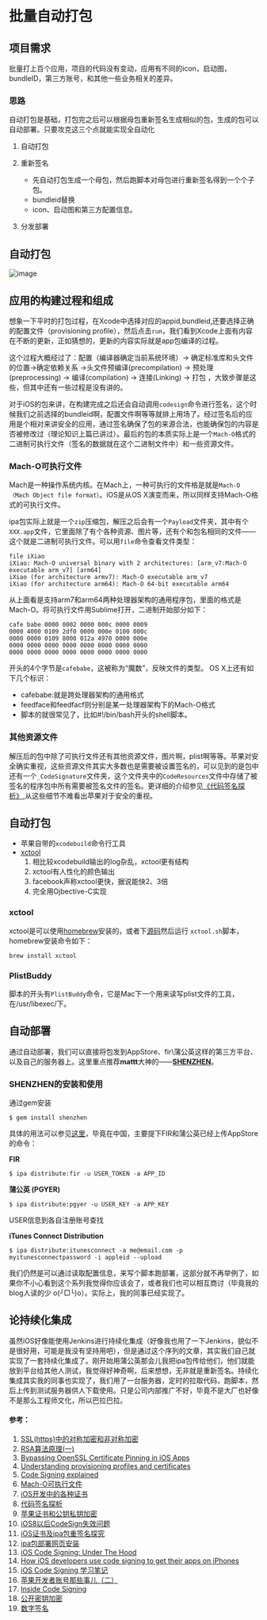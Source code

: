 # 批量自动打包


## 项目需求
批量打上百个应用，项目的代码没有变动，应用有不同的icon，启动图，bundleID，第三方账号，和其他一些业务相关的差异。

### 思路
自动打包是基础，打包完之后可以根据母包重新签名生成相似的包，生成的包可以自动部署。只要攻克这三个点就能实现全自动化

1. 自动打包
2. 重新签名
      - 先自动打包生成一个母包，然后跑脚本对母包进行重新签名得到一个个子包。
      - bundleid替换
      - icon、启动图和第三方配置信息。

3. 分发部署


## 自动打包
![image](http://upload-images.jianshu.io/upload_images/1253942-f218f61e611122fb.jpg?imageMogr2/auto-orient/strip%7CimageView2/2/w/1240) 

## 应用的构建过程和组成

想象一下平时的打包过程，在Xcode中选择对应的appid,bundleid,还要选择正确的配置文件（provisioning profile），然后点击`run`，我们看到Xcode上面有内容在不断的更新，正如猜想的，更新的内容实际就是app包编译的过程。

这个过程大概经过了：配置（编译器确定当前系统环境）-> 确定标准库和头文件的位置->确定依赖关系 ->头文件预编译(precompilation) -> 预处理(preprocessing) -> 编译(compilation) -> 连接(Linking) -> 打包 ，大致步骤是这些，但其中还有一些过程是没有讲的。

对于iOS的包来讲，在构建完成之后还会自动调用`codesign`命令进行签名，这个时候我们之前选择的bundleid啊，配置文件啊等等就排上用场了。经过签名后的应用是个相对来讲安全的应用，通过签名确保了包的来源合法，也能确保包的内容是否被修改过（理论知识上篇已讲过）。最后的包的本质实际上是一个`Mach-O`格式的二进制可执行文件（签名的数据就在这个二进制文件中）和一些资源文件。

### Mach-O可执行文件

Mach是一种操作系统内核。在Mach上，一种可执行的文件格是就是`Mach-O（Mach Object file format）`。iOS是从OS X演变而来，所以同样支持Mach-O格式的可执行文件。

ipa包实际上就是一个`zip`压缩包，解压之后会有一个`Payload`文件夹，其中有个`XXX.app`文件，它里面除了有个各种资源、图片等，还有个和包名相同的文件——这个就是二进制可执行文件。可以用`file`命令查看文件类型：
```
file iXiao
iXiao: Mach-O universal binary with 2 architectures: [arm_v7:Mach-O executable arm_v7] [arm64]
iXiao (for architecture armv7):	Mach-O executable arm_v7
iXiao (for architecture arm64):	Mach-O 64-bit executable arm64
```
从上面看是支持arm7和arm64两种处理器架构的通用程序包，里面的格式是Mach-O。将可执行文件用Sublime打开，二进制开始部分如下：
```
cafe babe 0000 0002 0000 000c 0000 0009
0000 4000 0109 2df0 0000 000e 0100 000c
0000 0000 0109 8000 012a 4970 0000 000e
0000 0000 0000 0000 0000 0000 0000 0000
0000 0000 0000 0000 0000 0000 0000 0000
``` 

开头的4个字节是`cafebabe`，这被称为“魔数”，反映文件的类型。
OS X上还有如下几个标识：

- cafebabe:就是跨处理器架构的通用格式
- feedface和feedfacf则分别是某一处理器架构下的Mach-O格式
- 脚本的就很常见了，比如#!/bin/bash开头的shell脚本。

### 其他资源文件

解压后的包中除了可执行文件还有其他资源文件，图片啊，plist啊等等。苹果对安全确实重视，这些资源文件其实大多数也是需要被设置签名的，可以见到的是包中还有一个`_CodeSignature`文件夹，这个文件夹中的`CodeResources`文件中存储了被签名的程序包中所有需要被签名文件的签名。更详细的介绍参见[《代码签名探析》](http://objccn.io/issue-17-2/),从这些细节不难看出苹果对于安全的重视。

## 自动打包

- 苹果自带的`xcodebuild`命令行工具
- [xctool](https://github.com/facebook/xctool)
  1. 相比较xcodebuild输出的log杂乱，xctool更有结构
  2. xctool有人性化的颜色输出
  3. facebook声称xctool更快，据说能快2、3倍
  4. 完全用Ojbective-C实现

### xctool

xctool是可以使用[homebrew](http://brew.sh/)安装的，或者下[源码](https://github.com/facebook/xctool)然后运行 `xctool.sh`脚本，homebrew安装命令如下：

```
brew install xctool
```
### PlistBuddy
脚本的开头有`PlistBuddy`命令，它是Mac下一个用来读写plist文件的工具，在/usr/libexec/下。


## 自动部署

通过自动部署，我们可以直接将包发到AppStore、fir\蒲公英这样的第三方平台、以及自己的服务器上。这里重点推荐**mattt**大神的——[**SHENZHEN**](https://github.com/nomad/shenzhen)。

### SHENZHEN的安装和使用

通过gem安装

```
$ gem install shenzhen
```

具体的用法可以参见[这里](https://github.com/nomad/shenzhen)，毕竟在中国，主要提下FIR和蒲公英已经上传AppStore的命令：

**FIR**

```
$ ipa distribute:fir -u USER_TOKEN -a APP_ID  
```

**蒲公英 (PGYER)**

```
$ ipa distribute:pgyer -u USER_KEY -a APP_KEY
```

USER信息到各自注册账号查找

**iTunes Connect Distribution**
```
$ ipa distribute:itunesconnect -a me@email.com -p myitunesconnectpassword -i appleid --upload
```

我们仍然是可以通过读取配置信息，来写个脚本跑部署，这部分就不再举例了，如果你不小心看到这个系列我觉得你应该会了，或者我们也可以相互商讨（毕竟我的blog人读的少 o(╯□╰)o）。实际上，我的同事已经实现了。

## 论持续化集成

虽然iOS好像能使用Jenkins进行持续化集成（好像我也用了一下Jenkins，貌似不是很好用，可能是我没有坚持用吧），但是通过这个序列的文章，其实我们自己就实现了一套持续化集成了。刚开始用蒲公英那会儿我把ipa包传给他们，他们就能放到平台给其他人测试，我觉得好神奇啊，后来想想，无非就是重新签名。持续化集成其实我的同事也实现了，我们用了一台服务器，定时的拉取代码，跑脚本，然后上传到测试服务器供人下载使用。只是公司内部推广不好，毕竟不是大厂也好像不是那么工程师文化，所以巴拉巴拉。


#### 参考：

1.  [SSL(https)中的对称加密和非对称加密](http://article.yeeyan.org/view/90729/174903)
2.  [RSA算法原理(一)](http://www.ruanyifeng.com/blog/2013/06/rsa_algorithm_part_one.html)
3.  [Bypassing OpenSSL Certificate Pinning in iOS Apps](http://chargen.matasano.com/chargen/2015/1/6/bypassing-openssl-certificate-pinning-in-ios-apps.html)
4.  [Understanding provisioning profiles and certificates](http://stackoverflow.com/questions/15238261/understanding-provisioning-profiles-and-certificates-in-ios)
5.  [Code Signing explained](http://www.pindh.com/2014/08/ios-development-code-signing-explained.html)
6.  [Mach-O可执行文件](http://blog.jobbole.com/51527/)
7.  [iOS开发中的各种证书](http://www.samirchen.com/ios-certificates/)
8.  [代码签名探析](http://objccn.io/issue-17-2/)
9.  [苹果证书和公钥私钥加密](http://blog.csdn.net/electronmc/article/details/45014591)
10.  [iOS8以后CodeSign失效问题](http://hennry.com/2015/03/fail-to-resign-ipa-since-ios8/)
11.  [iOS证书及ipa包重签名探究](http://www.olinone.com/?p=198)
12.  [ipa包部署网页安装](http://www.cocoachina.com/bbs/read.php?tid=94101)
13.  [iOS Code Signing: Under The Hood](http://www.raywenderlich.com/2915/ios-code-signing-under-the-hood)
14.  [How iOS developers use code signing to get their apps on iPhones](https://gigaom.com/2015/02/07/how-ios-developers-use-code-signing-to-get-their-apps-on-iphones/)
15.  [iOS Code Signing 学习笔记](http://foggry.com/blog/2014/10/16/ios-code-signing-xue-xi-bi-ji/)
16.  [苹果开发者账号那些事儿（二）](http://ryantang.me/blog/2013/09/03/apple-account-2/)
17.  [Inside Code Signing](https://www.objc.io/issues/17-security/inside-code-signing/)
18.  [公开密钥加密](https://zh.wikipedia.org/wiki/%E5%85%AC%E5%BC%80%E5%AF%86%E9%92%A5%E5%8A%A0%E5%AF%86)
19.  [数字签名](https://zh.wikipedia.org/wiki/%E6%95%B8%E4%BD%8D%E7%B0%BD%E7%AB%A0)


